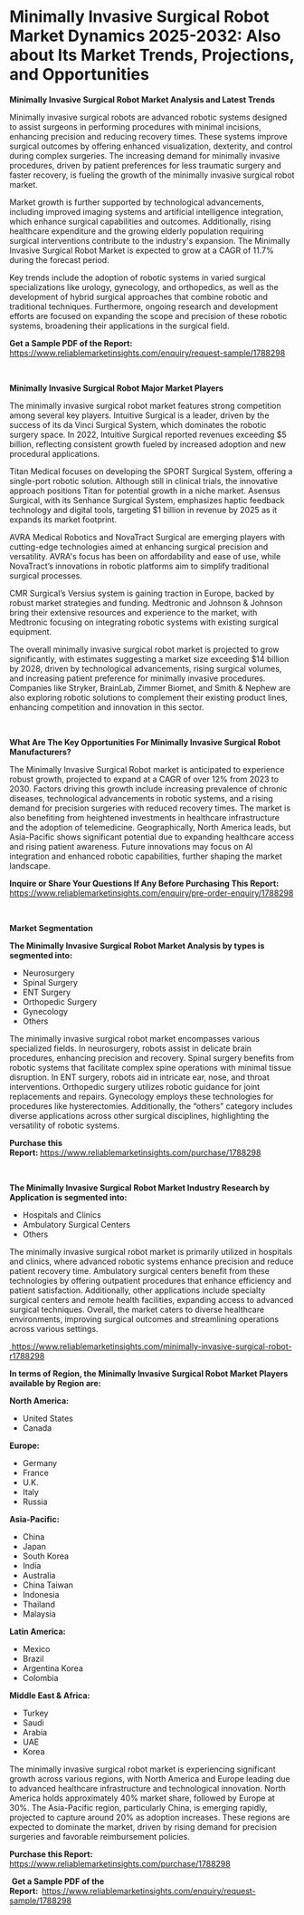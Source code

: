 <p><h1>Minimally Invasive Surgical Robot Market Dynamics 2025-2032: Also about Its Market Trends, Projections, and Opportunities</h1></p><p><strong>Minimally Invasive Surgical Robot Market Analysis and Latest Trends</strong></p>
<p><p>Minimally invasive surgical robots are advanced robotic systems designed to assist surgeons in performing procedures with minimal incisions, enhancing precision and reducing recovery times. These systems improve surgical outcomes by offering enhanced visualization, dexterity, and control during complex surgeries. The increasing demand for minimally invasive procedures, driven by patient preferences for less traumatic surgery and faster recovery, is fueling the growth of the minimally invasive surgical robot market.</p><p>Market growth is further supported by technological advancements, including improved imaging systems and artificial intelligence integration, which enhance surgical capabilities and outcomes. Additionally, rising healthcare expenditure and the growing elderly population requiring surgical interventions contribute to the industry's expansion. The Minimally Invasive Surgical Robot Market is expected to grow at a CAGR of 11.7% during the forecast period. </p><p>Key trends include the adoption of robotic systems in varied surgical specializations like urology, gynecology, and orthopedics, as well as the development of hybrid surgical approaches that combine robotic and traditional techniques. Furthermore, ongoing research and development efforts are focused on expanding the scope and precision of these robotic systems, broadening their applications in the surgical field.</p></p>
<p><strong>Get a Sample PDF of the Report:&nbsp;</strong> <a href="https://www.reliablemarketinsights.com/enquiry/request-sample/1788298?utm_campaign=2771&utm_medium=2&utm_source=Github&utm_content=ia&utm_term=16042025&utm_id=minimally-invasive-surgical-robot">https://www.reliablemarketinsights.com/enquiry/request-sample/1788298</a></p>
<p>&nbsp;</p>
<p><strong>Minimally Invasive Surgical Robot Major Market Players</strong></p>
<p><p>The minimally invasive surgical robot market features strong competition among several key players. Intuitive Surgical is a leader, driven by the success of its da Vinci Surgical System, which dominates the robotic surgery space. In 2022, Intuitive Surgical reported revenues exceeding $5 billion, reflecting consistent growth fueled by increased adoption and new procedural applications.</p><p>Titan Medical focuses on developing the SPORT Surgical System, offering a single-port robotic solution. Although still in clinical trials, the innovative approach positions Titan for potential growth in a niche market. Asensus Surgical, with its Senhance Surgical System, emphasizes haptic feedback technology and digital tools, targeting $1 billion in revenue by 2025 as it expands its market footprint.</p><p>AVRA Medical Robotics and NovaTract Surgical are emerging players with cutting-edge technologies aimed at enhancing surgical precision and versatility. AVRA's focus has been on affordability and ease of use, while NovaTract’s innovations in robotic platforms aim to simplify traditional surgical processes.</p><p>CMR Surgical’s Versius system is gaining traction in Europe, backed by robust market strategies and funding. Medtronic and Johnson & Johnson bring their extensive resources and experience to the market, with Medtronic focusing on integrating robotic systems with existing surgical equipment.</p><p>The overall minimally invasive surgical robot market is projected to grow significantly, with estimates suggesting a market size exceeding $14 billion by 2028, driven by technological advancements, rising surgical volumes, and increasing patient preference for minimally invasive procedures. Companies like Stryker, BrainLab, Zimmer Biomet, and Smith & Nephew are also exploring robotic solutions to complement their existing product lines, enhancing competition and innovation in this sector.</p></p>
<p>&nbsp;</p>
<p><strong>What Are The Key Opportunities For Minimally Invasive Surgical Robot Manufacturers?</strong></p>
<p><p>The Minimally Invasive Surgical Robot market is anticipated to experience robust growth, projected to expand at a CAGR of over 12% from 2023 to 2030. Factors driving this growth include increasing prevalence of chronic diseases, technological advancements in robotic systems, and a rising demand for precision surgeries with reduced recovery times. The market is also benefiting from heightened investments in healthcare infrastructure and the adoption of telemedicine. Geographically, North America leads, but Asia-Pacific shows significant potential due to expanding healthcare access and rising patient awareness. Future innovations may focus on AI integration and enhanced robotic capabilities, further shaping the market landscape.</p></p>
<p><strong>Inquire or Share Your Questions If Any Before Purchasing This Report:</strong> <a href="https://www.reliablemarketinsights.com/enquiry/pre-order-enquiry/1788298?utm_campaign=2771&utm_medium=2&utm_source=Github&utm_content=ia&utm_term=16042025&utm_id=minimally-invasive-surgical-robot">https://www.reliablemarketinsights.com/enquiry/pre-order-enquiry/1788298</a></p>
<p>&nbsp;</p>
<p><strong>Market Segmentation</strong></p>
<p><strong>The Minimally Invasive Surgical Robot Market Analysis by types is segmented into:</strong></p>
<p><ul><li>Neurosurgery</li><li>Spinal Surgery</li><li>ENT Surgery</li><li>Orthopedic Surgery</li><li>Gynecology</li><li>Others</li></ul></p>
<p><p>The minimally invasive surgical robot market encompasses various specialized fields. In neurosurgery, robots assist in delicate brain procedures, enhancing precision and recovery. Spinal surgery benefits from robotic systems that facilitate complex spine operations with minimal tissue disruption. In ENT surgery, robots aid in intricate ear, nose, and throat interventions. Orthopedic surgery utilizes robotic guidance for joint replacements and repairs. Gynecology employs these technologies for procedures like hysterectomies. Additionally, the “others” category includes diverse applications across other surgical disciplines, highlighting the versatility of robotic systems.</p></p>
<p><strong>Purchase this Report:&nbsp;</strong><a href="https://www.reliablemarketinsights.com/purchase/1788298?utm_campaign=2771&utm_medium=2&utm_source=Github&utm_content=ia&utm_term=16042025&utm_id=minimally-invasive-surgical-robot">https://www.reliablemarketinsights.com/purchase/1788298</a></p>
<p>&nbsp;</p>
<p><strong>The Minimally Invasive Surgical Robot Market Industry Research by Application is segmented into:</strong></p>
<p><ul><li>Hospitals and Clinics</li><li>Ambulatory Surgical Centers</li><li>Others</li></ul></p>
<p><p>The minimally invasive surgical robot market is primarily utilized in hospitals and clinics, where advanced robotic systems enhance precision and reduce patient recovery time. Ambulatory surgical centers benefit from these technologies by offering outpatient procedures that enhance efficiency and patient satisfaction. Additionally, other applications include specialty surgical centers and remote health facilities, expanding access to advanced surgical techniques. Overall, the market caters to diverse healthcare environments, improving surgical outcomes and streamlining operations across various settings.</p></p>
<p><a href="https://www.reliablemarketinsights.com/minimally-invasive-surgical-robot-r1788298?utm_campaign=2771&utm_medium=2&utm_source=Github&utm_content=ia&utm_term=16042025&utm_id=minimally-invasive-surgical-robot">&nbsp;https://www.reliablemarketinsights.com/minimally-invasive-surgical-robot-r1788298</a></p>
<p><strong>In terms of Region, the Minimally Invasive Surgical Robot Market Players available by Region are:</strong></p>
<p>
    <p> <strong> North America: </strong>
        <ul>
            <li>United States</li>
            <li>Canada</li>
        </ul>
        </p> 
    <p> <strong> Europe: </strong>
        <ul>
            <li>Germany</li>
            <li>France</li>
            <li>U.K.</li>
            <li>Italy</li>
            <li>Russia</li>
        </ul>
        </p> 
    <p> <strong> Asia-Pacific: </strong>
        <ul>
            <li>China</li>
            <li>Japan</li>
            <li>South Korea</li>
            <li>India</li>
            <li>Australia</li>
            <li>China Taiwan</li>
            <li>Indonesia</li>
            <li>Thailand</li>
            <li>Malaysia</li>
        </ul>
        </p> 
    <p> <strong> Latin America: </strong>
        <ul>
            <li>Mexico</li>
            <li>Brazil</li>
            <li>Argentina Korea</li>
            <li>Colombia</li>
        </ul>
        </p> 
    <p> <strong> Middle East & Africa: </strong>
        <ul>
            <li>Turkey</li>
            <li>Saudi</li>
            <li>Arabia</li>
            <li>UAE</li>
            <li>Korea</li>
        </ul>
    </p>
    </p>
<p><p>The minimally invasive surgical robot market is experiencing significant growth across various regions, with North America and Europe leading due to advanced healthcare infrastructure and technological innovation. North America holds approximately 40% market share, followed by Europe at 30%. The Asia-Pacific region, particularly China, is emerging rapidly, projected to capture around 20% as adoption increases. These regions are expected to dominate the market, driven by rising demand for precision surgeries and favorable reimbursement policies.</p></p>
<p><strong>Purchase this Report: </strong><a href="https://www.reliablemarketinsights.com/purchase/1788298?utm_campaign=2771&utm_medium=2&utm_source=Github&utm_content=ia&utm_term=16042025&utm_id=minimally-invasive-surgical-robot">https://www.reliablemarketinsights.com/purchase/1788298</a></p>
<p>&nbsp;<strong>Get a Sample PDF of the Report:&nbsp;&nbsp;</strong><a href="https://www.reliablemarketinsights.com/enquiry/request-sample/1788298?utm_campaign=2771&utm_medium=2&utm_source=Github&utm_content=ia&utm_term=16042025&utm_id=minimally-invasive-surgical-robot">https://www.reliablemarketinsights.com/enquiry/request-sample/1788298</a></p>
<p><strong></strong></p>
<p><p></p><p></p><p></p></p>